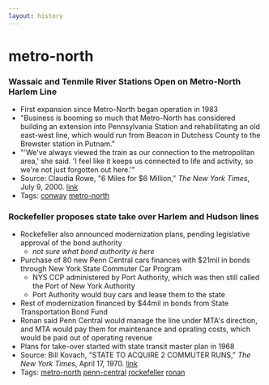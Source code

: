 ```yaml
---
layout: history
---
```

# metro-north
### Wassaic and Tenmile River Stations Open on Metro-North Harlem Line
- First expansion since Metro-North began operation in 1983
- "Business is booming so much that Metro-North has considered building an extension into Pennsylvania Station and rehabilitating an old east-west line, which would run from Beacon in Dutchess County to the Brewster station in Putnam."
- "'We've always viewed the train as our connection to the metropolitan area,' she said. 'I feel like it keeps us connected to life and activity, so we're not just forgotten out here.'"
- Source: Claudia Rowe, "6 Miles for $6 Million," *The New York Times*, July 9, 2000. [link](https://nyti.ms/2oeds9d)
- Tags: [conway](../../tags/conway/) [metro-north](../../tags/metro-north/)

### Rockefeller proposes state take over Harlem and Hudson lines
- Rockefeller also announced modernization plans, pending legislative approval of the bond authority
  - *not sure what bond authority is here*
- Purchase of 80 new Penn Central cars finances with $21mil in bonds through New York State Commuter Car Program
  - NYS CCP administered by Port Authority, which was then still called the Port of New York Authority
  - Port Authority would buy cars and lease them to the state
- Rest of modernization financed by $44mil in bonds from State Transportation Bond Fund
- Ronan said Penn Central would manage the line under MTA's direction, and MTA would pay them for maintenance and oprating costs, which would be paid out of operating revenue
- Plans for take-over started with state transit master plan in 1968
- Source: Bill Kovach, "STATE TO ACQUIRE 2 COMMUTER RUNS," *The New York Times*, April 17, 1970. [link](https://nyti.ms/2jnjXE8)
- Tags: [metro-north](../../tags/metro-north/) [penn-central](../../tags/penn-central/) [rockefeller](../../tags/rockefeller/) [ronan](../../tags/ronan/)

